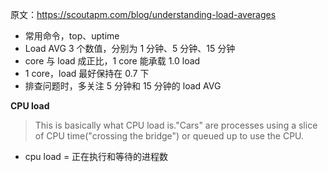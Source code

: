 原文：https://scoutapm.com/blog/understanding-load-averages

* 常用命令，top、uptime
* Load AVG 3 个数值，分别为 1 分钟、5 分钟、15 分钟
* core 与 load 成正比，1 core 能承载 1.0 load
* 1 core，load 最好保持在 0.7 下
* 排查问题时，多关注 5 分钟和 15 分钟的 load AVG

**CPU load**
>This  is basically what CPU load is."Cars" are processes using a slice of CPU time("crossing the bridge") or queued up to use the CPU.
* cpu load  = 正在执行和等待的进程数